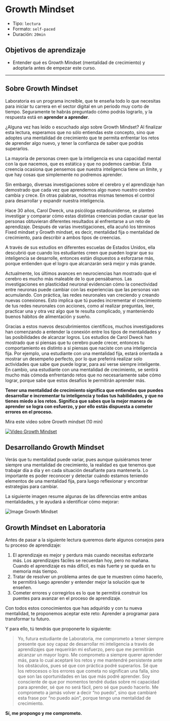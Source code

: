 # Growth Mindset

* Tipo: `lectura`
* Formato: `self-paced`
* Duración: `20min`

## Objetivos de aprendizaje

* Entender qué es Growth Mindset (mentalidad de crecimiento) y adoptarla antes
  de empezar este curso.

***

## Sobre Growth Mindset

Laboratoria es un programa increíble, que te enseña todo lo que necesitas para
iniciar tu carrera en el sector digital en un periodo muy corto de tiempo.
Seguramente te habrás preguntado cómo podrás lograrlo, y la respuesta está en
**aprender a aprender**.

¿Alguna vez has leído o escuchado algo sobre Growth Mindset? Al finalizar esta
lectura, esperamos que no sólo entiendas este concepto, sino que adoptes una
mentalidad de crecimiento que te permita enfrentar los retos de aprender algo
nuevo, y tener la confianza de saber que podrás superarlos.

La mayoría de personas creen que la inteligencia es una capacidad mental con la
que nacemos, que es estática y que no podemos cambiar. Esta creencia ocasiona
que pensemos que nuestra inteligencia tiene un límite, y que hay cosas que
simplemente no podremos aprender.

Sin embargo, diversas investigaciones sobre el cerebro y el aprendizaje han
demostrado que cada vez que aprendemos algo nuevo nuestro cerebro cambia y
crece. En otras palabras, nosotras mismas tenemos el control para desarrollar y
expandir nuestra inteligencia.

Hace 30 años, Carol Dweck, una psicóloga estadounidense, se planteó investigar y
comparar cómo estas distintas creencias podían causar que las personas
obtuvieran diferentes resultados al enfrentarse a un reto de aprendizaje.
Después de varias investigaciones, ella acuñó los términos Fixed mindset y
Growth mindset, es decir, mentalidad fija o mentalidad de crecimiento, para
describir a ambos tipos de creencias.

A través de sus estudios en diferentes escuelas de Estados Unidos, ella
descubrió que cuando los estudiantes creen que pueden lograr que su inteligencia
se desarrolle, entonces están dispuestos a esforzarse más, porque entienden que
el logro que alcanzarán será mejor y más grande.

Actualmente, los últimos avances en neurociencias han mostrado que el cerebro es
mucho más maleable de lo que pensábamos. Las investigaciones en plasticidad
neuronal evidencian cómo la conectividad entre neuronas puede cambiar con las
experiencias que las personas van acumulando. Con práctica, las redes neuronales
van creciendo y creando nuevas conexiones. Esto implica que tú puedes
incrementar el crecimiento de tus redes neuronales con acciones, como al
realizar preguntas, leer, practicar una y otra vez algo que te resulta
complicado, y manteniendo buenos hábitos de alimentación y sueño.

Gracias a estos nuevos descubrimientos científicos, muchos investigadores han
comenzando a entender la conexión entre los tipos de mentalidades y las
posibilidades de alcanzar logros. Los estudios de Carol Dweck han mostrado que
si piensas que tu cerebro puede crecer, entonces tu comportamiento es distinto a
si piensas que naciste con una inteligencia fija. Por ejemplo, una estudiante
con una mentalidad fija, estará orientada a mostrar un desempeño perfecto, por
lo que preferirá realizar solo actividades que sabe que puede lograr, para así
verse siempre inteligente. En cambio, una estudiante con una mentalidad de
crecimiento, se sentirá mucho más cómoda enfrentando retos que no necesariamente
sabe cómo lograr, porque sabe que estos desafíos le permitirán aprender más.

**Tener una mentalidad de crecimiento significa que entiendes que puedes
desarrollar e incrementar tu inteligencia y todas tus habilidades, y que no
tienes miedo a los retos. Significa que sabes que la mejor manera de aprender se
logra con esfuerzo, y por ello estás dispuesta a cometer errores en el
proceso.**

Mira este video sobre Growth mindset (10 min)

[![Video Growth Mindset](http://img.youtube.com/vi/pN34FNbOKXc/0.jpg)](http://www.youtube.com/watch?v=pN34FNbOKXc&cc_lang_pref=es&cc_load_policy=1)

## Desarrollando Growth Mindset

Verás que tu mentalidad puede variar, pues aunque quisiéramos tener siempre una
mentalidad de crecimiento, la realidad es que tenemos que trabajar día a día y
en cada situación desafiante para mantenerla. Lo importante es poder reconocer y
detectar cuándo estamos teniendo elementos de una mentalidad fija, para luego
reflexionar y encontrar estrategias para cambiar.

La siguiente imagen resume algunas de las diferencias entre ambas mentalidades,
y te ayudará a identificar cómo mejorar:

![Image Growth Mindset](https://user-images.githubusercontent.com/25912510/93641403-ceb20900-f9c1-11ea-8d1e-49804357b616.png)

## Growth Mindset en Laboratoria

Antes de pasar a la siguiente lectura queremos darte algunos consejos para tu
proceso de aprendizaje:

1. El aprendizaje es mejor y perdura más cuando necesitas esforzarte más. Los
   aprendizajes fáciles se recuerdan hoy, pero no mañana. Cuando el aprendizaje
   es más difícil, es más fuerte y se queda en tu memoria más tiempo.
2. Tratar de resolver un problema antes de que te muestren cómo hacerlo, te
   permitirá luego aprender y entender mejor la solución que te enseñen.
3. Cometer errores y corregirlos es lo que te permitirá construir los puentes
   para avanzar en el proceso de aprendizaje.

Con todos estos conocimientos que has adquirido y con tu nueva mentalidad, te
proponemos aceptar este reto: Aprender a programar para transformar tu futuro.

Y para ello, tú tendrás que proponerte lo siguiente:

> Yo, futura estudiante de Laboratoria, me comprometo a tener siempre presente
> que soy capaz de desarrollar mi inteligencia a través de aprendizajes que
> requerirán mi esfuerzo, pero que me permitirán alcanzar un mayor logro. Me
> comprometo a siempre querer aprender más, para lo cual aceptaré los retos y me
> mantendré persistente ante los obstáculos, pues sé que con práctica podré
> superarlos. Sé que los retrocesos o los errores que cometa no significan una
> falla, sino que son las oportunidades en las que más podré aprender. Soy
> consciente de que por momentos tendré dudas sobre mi capacidad para aprender,
> sé que no será fácil, pero sé que puedo hacerlo. Me comprometo a jamás volver
> a decir “no puedo”, sino que cambiaré esta frase por “no puedo aún”, porque
> tengo una mentalidad de crecimiento.

**Sí, me propongo y me comprometo.**
